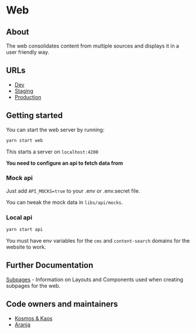 # Web

## About

The web consolidates content from multiple sources and displays it in a user friendly way.

## URLs

- [Dev](https://beta.dev01.devland.is)
- [Staging](https://beta.staging01.devland.is)
- [Production](https://island.is)

## Getting started

You can start the web server by running:

```bash
yarn start web
```

This starts a server on `localhost:4200`

**You need to configure an api to fetch data from**

### Mock api

Just add `API_MOCKS=true` to your .env or .env.secret file.

You can tweak the mock data in `libs/api/mocks`.

### Local api

```bash
yarn start api
```

You must have env variables for the `cms` and `content-search` domains for the website to work.

## Further Documentation

[Subpages](./docs/subpages.md) - Information on Layouts and Components used when
creating subpages for the web.

## Code owners and maintainers

- [Kosmos & Kaos](https://github.com/orgs/island-is/teams/kosmos-kaos/members)
- [Aranja](https://github.com/orgs/island-is/teams/aranja/members)
